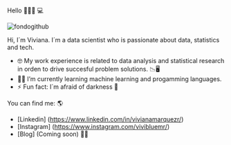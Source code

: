 Hello 👋🙋‍♀️ 💻

![fondogithub](https://user-images.githubusercontent.com/62452521/105530571-f7bb1100-5cb5-11eb-957e-2b4e0a0fe0a8.png)

Hi, I´m Viviana. I´m a data scientist who is passionate about data, statistics and tech. 
- 🤓 My work experience is related to data analysis and statistical research in orden to drive succesful problem solutions. 📉🖥 
- 👩‍💻 I’m currently learning machine learning and progamming languages. 
- ⚡ Fun fact: I´m afraid of darkness 👾

You can find me: 🌎 
- [Linkedin] (https://www.linkedin.com/in/vivianamarquezr/)
- [Instagram] (https://www.instagram.com/vivibluemr/)
- [Blog] (Coming soon) 👷‍♀️



<!--
**viviblue2020/viviblue2020** is a ✨ _special_ ✨ repository because its `README.md` (this file) appears on your GitHub profile.


Here are some ideas to get you started:

- 🔭 I’m currently working on ...
- 🌱 I’m currently learning ...
- 👯 I’m looking to collaborate on ...
- 🤔 I’m looking for help with ...
- 💬 Ask me about ...
- 📫 How to reach me: ...
- 😄 Pronouns: ...
- ⚡ Fun fact: ...
-->
